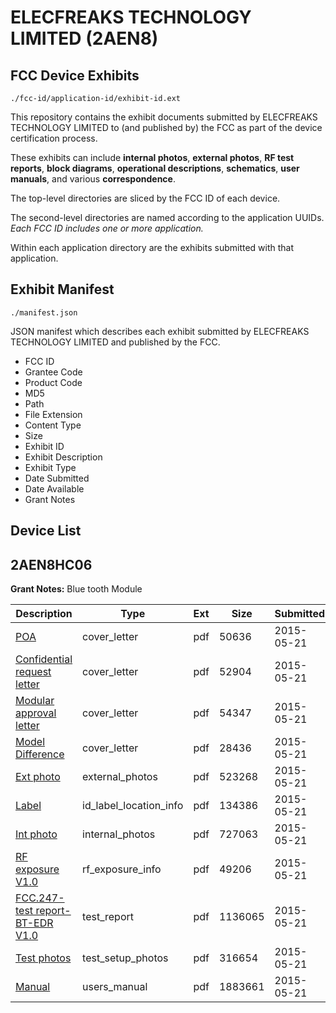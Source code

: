 # ELECFREAKS TECHNOLOGY LIMITED (2AEN8)
## FCC Device Exhibits

```
./fcc-id/application-id/exhibit-id.ext
```

This repository contains the exhibit documents submitted by ELECFREAKS TECHNOLOGY LIMITED to (and published by) the FCC as part of the device certification process.

These exhibits can include **internal photos**, **external photos**, **RF test reports**, **block diagrams**, **operational descriptions**, **schematics**, **user manuals**, and various **correspondence**.

The top-level directories are sliced by the FCC ID of each device.

The second-level directories are named according to the application UUIDs. *Each FCC ID includes one or more application.*

Within each application directory are the exhibits submitted with that application. 

## Exhibit Manifest

```
./manifest.json
```

JSON manifest which describes each exhibit submitted by ELECFREAKS TECHNOLOGY LIMITED and published by the FCC.

- FCC ID
- Grantee Code
- Product Code
- MD5
- Path
- File Extension
- Content Type
- Size
- Exhibit ID
- Exhibit Description
- Exhibit Type
- Date Submitted
- Date Available
- Grant Notes

## Device List
## 2AEN8HC06
**Grant Notes:** Blue tooth Module

| Description | Type | Ext | Size | Submitted | Available |
| ----------- | ---- | --- | ---- | --------- | --------- |
| [POA](2AEN8HC06/fe766b9d0941a263ba6fb7b8756643d6/2621465.pdf) | cover_letter | pdf | 50636 | 2015-05-21 | 2015-05-21 |
| [Confidential request letter](2AEN8HC06/fe766b9d0941a263ba6fb7b8756643d6/2621466.pdf) | cover_letter | pdf | 52904 | 2015-05-21 | 2015-05-21 |
| [Modular approval letter](2AEN8HC06/fe766b9d0941a263ba6fb7b8756643d6/2621467.pdf) | cover_letter | pdf | 54347 | 2015-05-21 | 2015-05-21 |
| [Model Difference](2AEN8HC06/fe766b9d0941a263ba6fb7b8756643d6/2621468.pdf) | cover_letter | pdf | 28436 | 2015-05-21 | 2015-05-21 |
| [Ext photo](2AEN8HC06/fe766b9d0941a263ba6fb7b8756643d6/2621472.pdf) | external_photos | pdf | 523268 | 2015-05-21 | 2015-05-21 |
| [Label](2AEN8HC06/fe766b9d0941a263ba6fb7b8756643d6/2621475.pdf) | id_label_location_info | pdf | 134386 | 2015-05-21 | 2015-05-21 |
| [Int photo](2AEN8HC06/fe766b9d0941a263ba6fb7b8756643d6/2621473.pdf) | internal_photos | pdf | 727063 | 2015-05-21 | 2015-05-21 |
| [RF exposure V1.0](2AEN8HC06/fe766b9d0941a263ba6fb7b8756643d6/2621470.pdf) | rf_exposure_info | pdf | 49206 | 2015-05-21 | 2015-05-21 |
| [FCC.247-test report-BT-EDR V1.0](2AEN8HC06/fe766b9d0941a263ba6fb7b8756643d6/2621469.pdf) | test_report | pdf | 1136065 | 2015-05-21 | 2015-05-21 |
| [Test photos](2AEN8HC06/fe766b9d0941a263ba6fb7b8756643d6/2621471.pdf) | test_setup_photos | pdf | 316654 | 2015-05-21 | 2015-05-21 |
| [Manual](2AEN8HC06/fe766b9d0941a263ba6fb7b8756643d6/2621474.pdf) | users_manual | pdf | 1883661 | 2015-05-21 | 2015-05-21 |
